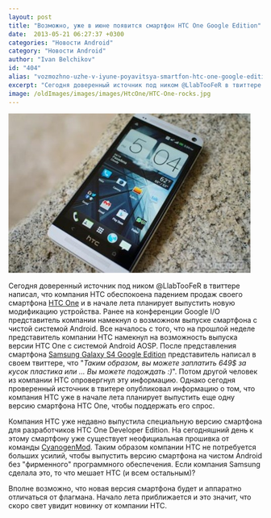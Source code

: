 ```yaml
---
layout: post
title: "Возможно, уже в июне появится смартфон HTC One Google Edition"
date:  2013-05-21 06:27:37 +0300
categories: "Новости Android"
category: "Новости Android"
author: "Ivan Belchikov"
id: "404"
alias: "vozmozhno-uzhe-v-iyune-poyavitsya-smartfon-htc-one-google-edition"
excerpt: "Сегодня доверенный источник под ником @LlabTooFeR в твиттере написал, что компания HTC обеспокоена падением продаж своего смартфона HTC One и в начале лета планирует выпустить новую модификацию устройства. Ранее на конференции Google I/O представитель компании намекнул о возможном выпуске смартфона с чистой системой Android."
image: /oldImages/images/images/HtcOne/HTC-One-rocks.jpg
---
```

<img src="/oldImages/images/images/HtcOne/HTC-One-rocks.jpg" alt="HTC One">

Сегодня доверенный источник под ником @LlabTooFeR в твиттере написал, что компания HTC обеспокоена падением продаж своего смартфона <a href="index.php?option=com_content&amp;view=article&amp;id=288&amp;catid=8&amp;Itemid=102">HTC One</a> и в начале лета планирует выпустить новую модификацию устройства. Ранее на конференции Google I/O представитель компании намекнул о возможном выпуске смартфона с чистой системой Android.
Все началось с того, что на прошлой неделе представитель компании HTC намекнул на возможность выпуска версии HTC One с системой Android AOSP. После представления смартфона <a href="index.php?option=com_content&amp;view=article&amp;id=394&amp;catid=8&amp;Itemid=102">Samsung Galaxy S4 Google Edition</a> представитель написал в своем твиттере, что "<em>Таким образом, вы можете заплатить 649$ за кусок пластика или ... Вы можете подождать :)</em>". Потом другой человек из компании HTC опровергнул эту информацию. Однако сегодня проверенный источник в твитере опубликовал информацию о том, что компания HTC уже в начале лета планирует выпустить еще одну версию смартфона HTC One, чтобы поддержать его спрос.

Компания HTC уже недавно выпустила специальную версию смартфона для разработчиков HTC One Developer Edition. На сегодняшний день к этому смартфону уже существует неофициальная прошивка от команды <a href="index.php?option=com_content&amp;view=article&amp;id=379&amp;catid=8&amp;Itemid=102">CyanogenMod</a>. Таким образом компании HTC не потребуется больших усилий, чтобы выпустить версию смартфона на чистом Android без "фирменного" программного обеспечения. Если компания Samsung сделала это, то что мешает HTC (и всем остальным)?

Вполне возможно, что новая версия смартфона будет и аппаратно отличаться от флагмана. Начало лета приближается и это значит, что скоро свет увидит новинку от компании HTC.
